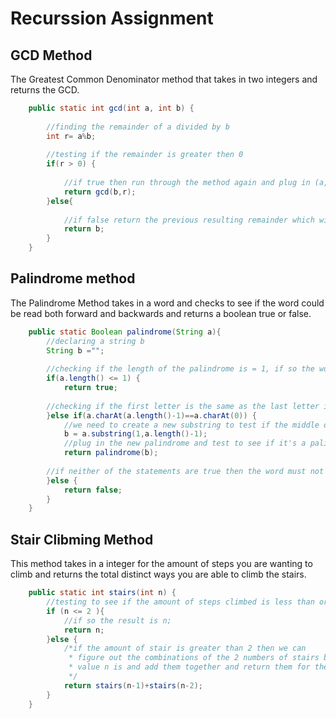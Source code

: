 # Recurssion Assignment

## GCD Method
The Greatest Common Denominator method that takes in two integers and returns the GCD.
```Java
	public static int gcd(int a, int b) {
		
		//finding the remainder of a divided by b
		int r= a%b;
		
		//testing if the remainder is greater then 0
		if(r > 0) {
			
			//if true then run through the method again and plug in (a,b) to be (b,r)
			return gcd(b,r);
		}else{
			
			//if false return the previous resulting remainder which will be the GCD
			return b;
		}
	}
```
## Palindrome method
The Palindrome Method takes in a word and checks to see if the word could be read both forward and backwards and 
returns a boolean true or false.
```Java
	public static Boolean palindrome(String a){
		//declaring a string b
		String b ="";
		
		//checking if the length of the palindrome is = 1, if so the word is a palindrome
		if(a.length() <= 1) {
			return true;
			
		//checking if the first letter is the same as the last letter in the word
		}else if(a.charAt(a.length()-1)==a.charAt(0)) {
			//we need to create a new substring to test if the middle of the word is a palindrome
			b = a.substring(1,a.length()-1);
			//plug in the new palindrome and test to see if it's a palindrome
			return palindrome(b);
			
		//if neither of the statements are true then the word must not be a palindrome
		}else {
			return false;
		}
	}
```
## Stair Clibming Method
This method takes in a integer for the amount of steps you are wanting to climb and returns 
the total distinct ways you are able to climb the stairs.
```Java
	public static int stairs(int n) {
		//testing to see if the amount of steps climbed is less than or equal to 2
		if (n <= 2 ){
			//if so the result is n;
			return n;
		}else {
			/*if the amount of stair is greater than 2 then we can 
			 * figure out the combinations of the 2 numbers of stairs below our
			 * value n is and add them together and return them for the answer.
			 */
			return stairs(n-1)+stairs(n-2);
		}
	}
```
